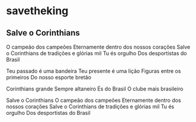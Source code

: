 # savetheking
## Salve o Corinthians

O campeão dos campeões
Eternamente dentro dos nossos corações
Salve o Corinthians de tradições e glórias mil
Tu és orgulho
Dos desportistas do Brasil

Teu passado é uma bandeira
Teu presente é uma lição
Figuras entre os primeiros
Do nosso esporte bretão

Corinthians grande
Sempre altaneiro
És do Brasil
O clube mais brasileiro

Salve o Corinthians
O campeão dos campeões
Eternamente dentro dos nossos corações
Salve o Corinthians de tradições e glórias mil
Tu és orgulho
Dos desportistas do Brasil




[screen 1]: ./Screenshot_1530043970.png "Screen Shot 1"
[screen 2]: ./Screenshot_1530043973.png "Screen Shot 2"
[screen 2]: ./Screenshot_1530043978.png "Screen Shot 3"